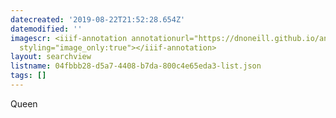 ```yaml
---
datecreated: '2019-08-22T21:52:28.654Z'
datemodified: ''
imagescr: <iiif-annotation annotationurl="https://dnoneill.github.io/annotate/annotations/22a68bec-c527-11e9-ae57-02bebf6f4cee.json"
  styling="image_only:true"></iiif-annotation>
layout: searchview
listname: 04fbbb28-d5a7-4408-b7da-800c4e65eda3-list.json
tags: []
---
```

Queen